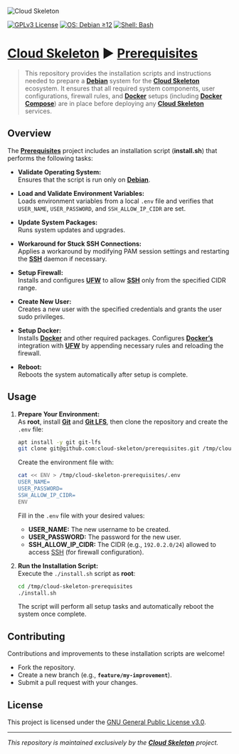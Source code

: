![Cloud Skeleton](./assets/logo.jpg)

[![GPLv3 License](https://img.shields.io/badge/License-GPLv3-blue.svg)](LICENSE)
[![OS: Debian ≥12](https://img.shields.io/badge/OS-Debian_≥12-red)]()
[![Shell: Bash](https://img.shields.io/badge/Shell-Bash-green)]()

# **[Cloud Skeleton](https://github.com/cloud-skeleton/)** ► **[Prerequisites](https://github.com/cloud-skeleton/prerequisites/)**

> This repository provides the installation scripts and instructions needed to prepare a **[Debian](https://www.debian.org/releases/bookworm/installmanual)** system for the **[Cloud Skeleton](https://github.com/cloud-skeleton/)** ecosystem. It ensures that all required system components, user configurations, firewall rules, and **[Docker](https://docs.docker.com/get-started/)** setups (including **[Docker Compose](https://docs.docker.com/compose/gettingstarted/)**) are in place before deploying any **[Cloud Skeleton](https://github.com/cloud-skeleton/)** services.

## Overview

The **[Prerequisites](https://github.com/cloud-skeleton/prerequisites/)** project includes an installation script (**install.sh**) that performs the following tasks:

- **Validate Operating System:**  
  Ensures that the script is run only on **[Debian](https://www.debian.org/releases/bookworm/installmanual)**.

- **Load and Validate Environment Variables:**  
  Loads environment variables from a local `.env` file and verifies that `USER_NAME`, `USER_PASSWORD`, and `SSH_ALLOW_IP_CIDR` are set.

- **Update System Packages:**  
  Runs system updates and upgrades.

- **Workaround for Stuck SSH Connections:**  
  Applies a workaround by modifying PAM session settings and restarting the **[SSH](https://www.openssh.com/manual.html)** daemon if necessary.

- **Setup Firewall:**  
  Installs and configures **[UFW](https://help.ubuntu.com/community/UFW)** to allow **[SSH](https://www.openssh.com/manual.html)** only from the specified CIDR range.

- **Create New User:**  
  Creates a new user with the specified credentials and grants the user sudo privileges.

- **Setup Docker:**  
  Installs **[Docker](https://docs.docker.com/get-started/)** and other required packages. Configures **[Docker’s](https://docs.docker.com/get-started/)** integration with **[UFW](https://help.ubuntu.com/community/UFW)** by appending necessary rules and reloading the firewall.

- **Reboot:**  
  Reboots the system automatically after setup is complete.

## Usage

1. **Prepare Your Environment:**  
   As **root**, install **[Git](https://git-scm.com/book/ms/v2/Getting-Started-First-Time-Git-Setup)** and **[Git LFS](https://github.com/git-lfs/git-lfs/wiki/Tutorial)**, then clone the repository and create the `.env` file:
    ```sh
    apt install -y git git-lfs
    git clone git@github.com:cloud-skeleton/prerequisites.git /tmp/cloud-skeleton-prerequisites
    ```
    Create the environment file with:
    ```sh
    cat << ENV > /tmp/cloud-skeleton-prerequisites/.env
    USER_NAME=
    USER_PASSWORD=
    SSH_ALLOW_IP_CIDR=
    ENV
    ```
    Fill in the `.env` file with your desired values:
    - **USER_NAME:** The new username to be created.
    - **USER_PASSWORD:** The password for the new user.
    - **SSH_ALLOW_IP_CIDR:** The CIDR (e.g., `192.0.2.0/24`) allowed to access [SSH](https://www.openssh.com/manual.html) (for firewall configuration).

2. **Run the Installation Script:**  
   Execute the `./install.sh` script as **root**:
    ```sh
    cd /tmp/cloud-skeleton-prerequisites
    ./install.sh
    ```
   The script will perform all setup tasks and automatically reboot the system once complete.

## Contributing

Contributions and improvements to these installation scripts are welcome!  
- Fork the repository.
- Create a new branch (e.g., **`feature/my-improvement`**).
- Submit a pull request with your changes.

## License

This project is licensed under the [GNU General Public License v3.0](LICENSE).

---

*This repository is maintained exclusively by the **[Cloud Skeleton](https://github.com/cloud-skeleton/)** project.*
